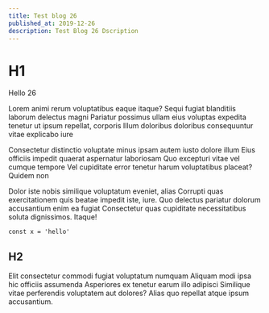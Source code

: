 ```yaml
---
title: Test blog 26
published_at: 2019-12-26
description: Test Blog 26 Dscription
---
```


# H1

Hello 26

Lorem animi rerum voluptatibus eaque itaque? Sequi fugiat blanditiis laborum delectus magni Pariatur possimus ullam eius voluptas expedita tenetur ut ipsum repellat, corporis Illum doloribus doloribus consequuntur vitae explicabo iure

Consectetur distinctio voluptate minus ipsam autem iusto dolore illum Eius officiis impedit quaerat aspernatur laboriosam Quo excepturi vitae vel cumque tempore Vel cupiditate error tenetur harum voluptatibus placeat? Quidem non

Dolor iste nobis similique voluptatum eveniet, alias Corrupti quas exercitationem quis beatae impedit iste, iure. Quo delectus pariatur dolorum accusantium enim ea fugiat Consectetur quas cupiditate necessitatibus soluta dignissimos. Itaque!

```
const x = 'hello'
```

## H2

Elit consectetur commodi fugiat voluptatum numquam Aliquam modi ipsa hic officiis assumenda Asperiores ex tenetur earum illo adipisci Similique vitae perferendis voluptatem aut dolores? Alias quo repellat atque ipsum accusantium.


